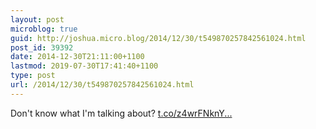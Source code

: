 ```yaml
---
layout: post
microblog: true
guid: http://joshua.micro.blog/2014/12/30/t549870257842561024.html
post_id: 39392
date: 2014-12-30T21:11:00+1100
lastmod: 2019-07-30T17:41:40+1100
type: post
url: /2014/12/30/t549870257842561024.html
---
```

Don't know what I'm talking about? [t.co/z4wrFNknY...](http://t.co/z4wrFNknYA)
